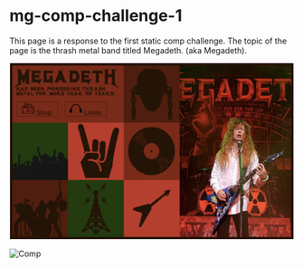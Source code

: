 # mg-comp-challenge-1
This page is a response to the first static comp challenge.  The topic of the page is the thrash metal band titled Megadeth. (aka Megadeth).

![My Page](https://raw.githubusercontent.com/mngatewood/mg-comp-challenge-1/master/images/myPage.png)

![Comp](https://raw.githubusercontent.com/mngatewood/mg-comp-challenge-1/master/images/comp.png)
